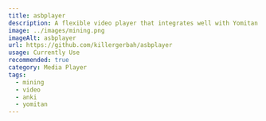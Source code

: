 ```yaml
---
title: asbplayer
description: A flexible video player that integrates well with Yomitan and Anki. Works with variety of streaming sources as well as local files.
image: ../images/mining.png
imageAlt: asbplayer
url: https://github.com/killergerbah/asbplayer
usage: Currently Use
recommended: true
category: Media Player
tags:
  - mining
  - video
  - anki
  - yomitan
---
```

